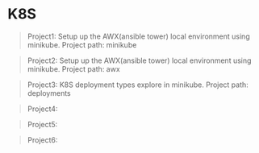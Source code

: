 # K8S
>Project1: Setup up the AWX(ansible tower) local environment using minikube.
 Project path: minikube

>Project2: Setup up the AWX(ansible tower) local environment using minikube.
 Project path: awx
 
>Project3: K8S deployment types explore in minikube.
 Project path: deployments

>Project4:

>Project5:

>Project6:



